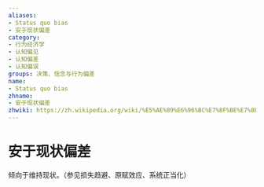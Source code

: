 ```yaml
---
aliases:
- Status quo bias
- 安于现状偏差
category:
- 行为经济学
- 认知偏见
- 认知偏差
- 认知偏误
groups: 决策、信念与行为偏差
name:
- Status quo bias
zhname:
- 安于现状偏差
zhwiki: https://zh.wikipedia.org/wiki/%E5%AE%89%E6%96%BC%E7%8F%BE%E7%8B%80%E5%81%8F%E8%AA%A4
---
```


# 安于现状偏差

倾向于维持现状。（参见损失趋避、原赋效应、系统正当化）
